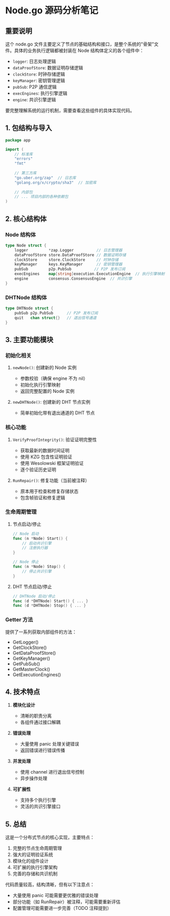 
# Node.go 源码分析笔记

## 重要说明
这个 node.go 文件主要定义了节点的基础结构和接口，是整个系统的"骨架"文件。具体的业务执行逻辑都被封装在 Node 结构体定义的各个组件中：

- `logger`: 日志处理逻辑
- `dataProofStore`: 数据证明存储逻辑
- `clockStore`: 时钟存储逻辑
- `keyManager`: 密钥管理逻辑
- `pubSub`: P2P 通信逻辑
- `execEngines`: 执行引擎逻辑
- `engine`: 共识引擎逻辑

要完整理解系统的运行机制，需要查看这些组件的具体实现代码。

## 1. 包结构与导入
```go
package app

import (
    // 标准库
    "errors"
    "fmt"
    
    // 第三方库
    "go.uber.org/zap"  // 日志库
    "golang.org/x/crypto/sha3"  // 加密库
    
    // 内部包
    // ... 项目内部的各种依赖包
)
```

## 2. 核心结构体

### Node 结构体
```go
type Node struct {
    logger         *zap.Logger          // 日志管理器
    dataProofStore store.DataProofStore // 数据证明存储
    clockStore     store.ClockStore     // 时钟存储
    keyManager     keys.KeyManager      // 密钥管理器
    pubSub         p2p.PubSub          // P2P 发布订阅
    execEngines    map[string]execution.ExecutionEngine  // 执行引擎映射
    engine         consensus.ConsensusEngine  // 共识引擎
}
```

### DHTNode 结构体
```go
type DHTNode struct {
    pubSub p2p.PubSub      // P2P 发布订阅
    quit   chan struct{}   // 退出信号通道
}
```

## 3. 主要功能模块

### 初始化相关
1. `newNode()`: 创建新的 Node 实例
   - 参数校验（确保 engine 不为 nil）
   - 初始化执行引擎映射
   - 返回完整配置的 Node 实例

2. `newDHTNode()`: 创建新的 DHT 节点实例
   - 简单初始化带有退出通道的 DHT 节点

### 核心功能
1. `VerifyProofIntegrity()`: 验证证明完整性
   - 获取最新的数据时间证明
   - 使用 KZG 包含性证明验证
   - 使用 Wesolowski 框架证明验证
   - 逐个验证历史证明

2. `RunRepair()`: 修复功能（当前被注释）
   - 原本用于检查和修复存储状态
   - 包含帧验证和修复逻辑

### 生命周期管理
1. 节点启动/停止
   ```go
   // Node 启动
   func (n *Node) Start() {
       // 启动共识引擎
       // 注册执行器
   }
   
   // Node 停止
   func (n *Node) Stop() {
       // 停止共识引擎
   }
   ```

2. DHT 节点启动/停止
   ```go
   // DHTNode 启动/停止
   func (d *DHTNode) Start() { ... }
   func (d *DHTNode) Stop() { ... }
   ```

### Getter 方法
提供了一系列获取内部组件的方法：
- GetLogger()
- GetClockStore()
- GetDataProofStore()
- GetKeyManager()
- GetPubSub()
- GetMasterClock()
- GetExecutionEngines()

## 4. 技术特点

1. **模块化设计**
   - 清晰的职责分离
   - 各组件通过接口解耦

2. **错误处理**
   - 大量使用 panic 处理关键错误
   - 返回错误进行错误传播

3. **并发处理**
   - 使用 channel 进行退出信号控制
   - 异步操作处理

4. **可扩展性**
   - 支持多个执行引擎
   - 灵活的共识引擎接口

## 5. 总结

这是一个分布式节点的核心实现，主要特点：

1. 完整的节点生命周期管理
2. 强大的证明验证系统
3. 模块化的组件设计
4. 可扩展的执行引擎架构
5. 完善的存储和共识机制

代码质量较高，结构清晰，但有以下注意点：
- 大量使用 panic 可能需要更优雅的错误处理
- 部分功能（如 RunRepair）被注释，可能需要重新评估
- 配置管理可能需要进一步完善（TODO 注释提到）
